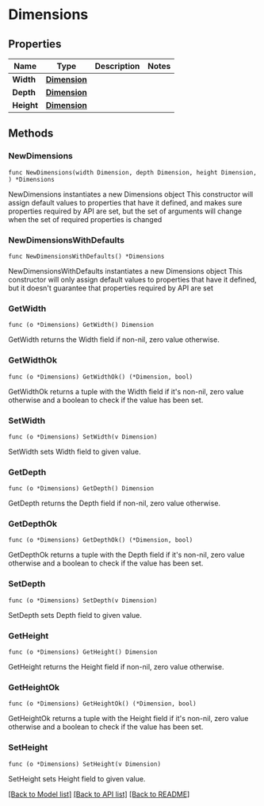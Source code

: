 # Dimensions

## Properties

Name | Type | Description | Notes
------------ | ------------- | ------------- | -------------
**Width** | [**Dimension**](Dimension.md) |  | 
**Depth** | [**Dimension**](Dimension.md) |  | 
**Height** | [**Dimension**](Dimension.md) |  | 

## Methods

### NewDimensions

`func NewDimensions(width Dimension, depth Dimension, height Dimension, ) *Dimensions`

NewDimensions instantiates a new Dimensions object
This constructor will assign default values to properties that have it defined,
and makes sure properties required by API are set, but the set of arguments
will change when the set of required properties is changed

### NewDimensionsWithDefaults

`func NewDimensionsWithDefaults() *Dimensions`

NewDimensionsWithDefaults instantiates a new Dimensions object
This constructor will only assign default values to properties that have it defined,
but it doesn't guarantee that properties required by API are set

### GetWidth

`func (o *Dimensions) GetWidth() Dimension`

GetWidth returns the Width field if non-nil, zero value otherwise.

### GetWidthOk

`func (o *Dimensions) GetWidthOk() (*Dimension, bool)`

GetWidthOk returns a tuple with the Width field if it's non-nil, zero value otherwise
and a boolean to check if the value has been set.

### SetWidth

`func (o *Dimensions) SetWidth(v Dimension)`

SetWidth sets Width field to given value.


### GetDepth

`func (o *Dimensions) GetDepth() Dimension`

GetDepth returns the Depth field if non-nil, zero value otherwise.

### GetDepthOk

`func (o *Dimensions) GetDepthOk() (*Dimension, bool)`

GetDepthOk returns a tuple with the Depth field if it's non-nil, zero value otherwise
and a boolean to check if the value has been set.

### SetDepth

`func (o *Dimensions) SetDepth(v Dimension)`

SetDepth sets Depth field to given value.


### GetHeight

`func (o *Dimensions) GetHeight() Dimension`

GetHeight returns the Height field if non-nil, zero value otherwise.

### GetHeightOk

`func (o *Dimensions) GetHeightOk() (*Dimension, bool)`

GetHeightOk returns a tuple with the Height field if it's non-nil, zero value otherwise
and a boolean to check if the value has been set.

### SetHeight

`func (o *Dimensions) SetHeight(v Dimension)`

SetHeight sets Height field to given value.



[[Back to Model list]](../README.md#documentation-for-models) [[Back to API list]](../README.md#documentation-for-api-endpoints) [[Back to README]](../README.md)


